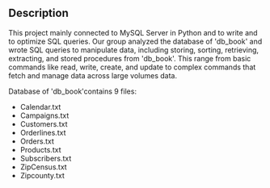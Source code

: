 ## Description 

This project mainly connected to MySQL Server in Python and to write and to optimize SQL queries. Our group analyzed the database of 'db_book' and wrote SQL queries to manipulate data, including storing, sorting, retrieving, extracting, and stored procedures from 'db_book'. This range from basic commands like read, write, create, and update to complex commands that fetch and manage data across large volumes data.

Database of 'db_book'contains 9 files:
- Calendar.txt
- Campaigns.txt
- Customers.txt
- Orderlines.txt
- Orders.txt
- Products.txt
- Subscribers.txt
- ZipCensus.txt
- Zipcounty.txt
